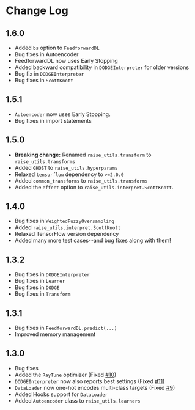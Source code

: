 # Change Log

## 1.6.0

* Added `bs` option to `FeedforwardDL`
* Bug fixes in Autoencoder
* FeedforwardDL now uses Early Stopping
* Added backward compatibility in `DODGEInterpreter` for older versions
* Bug fix in `DODGEInterpreter`
* Bug fixes in `ScottKnott`

## 1.5.1

* `Autoencoder` now uses Early Stopping.
* Bug fixes in import statements

## 1.5.0

* **Breaking change:** Renamed `raise_utils.transform` to `raise_utils.transforms`
* Added `GHOST` to `raise_utils.hyperparams`
* Relaxed `tensorflow` dependency to `>=2.0.0`
* Added `common_transforms` to `raise_utils.transforms`
* Added the `effect` option to `raise_utils.interpret.ScottKnott`.

## 1.4.0

* Bug fixes in `WeightedFuzzyOversampling`
* Added `raise_utils.interpret.ScottKnott`
* Relaxed TensorFlow version dependency
* Added many more test cases--and bug fixes along with them!

## 1.3.2

* Bug fixes in `DODGEInterpreter`
* Bug fixes in `Learner`
* Bug fixes in `DODGE`
* Bug fixes in `Transform`

## 1.3.1

* Bug fixes in `FeedforwardDL.predict(...)`
* Improved memory management

## 1.3.0

* Bug fixes
* Added the `RayTune` optimizer (Fixed [#10](https://github.com/yrahul3910/raise/issues/10))
* `DODGEInterpreter` now also reports best settings (Fixed [#11](https://github.com/yrahul3910/raise/issues/11))
* `DataLoader` now one-hot encodes multi-class targets (Fixed [#9](https://github.com/yrahul3910/raise/issues/9))
* Added Hooks support for `DataLoader`
* Added `Autoencoder` class to `raise_utils.learners`
